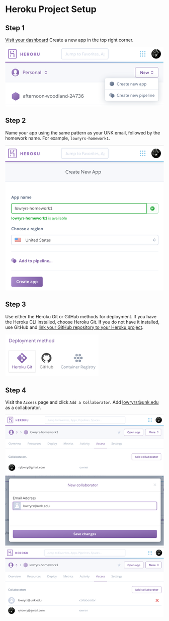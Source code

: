 # Heroku Project Setup

## Step 1

[Visit your dashboard](https://dashboard.heroku.com/apps)
Create a new app in the top right corner.  

<img src="../images/heroku-setup-1.png"/>

## Step 2

Name your app using the same pattern as your UNK
email, followed by the homework name. For example, `lowryrs-homework1`.

<img src="../images/heroku-setup-2.png"/>


## Step 3

Use either the Heroku Git or GitHub methods for deployment. If you have the
Heroku CLI installed, choose Heroku Git. If you do not have it installed, use
GitHub and [link your GitHub repository to your Heroku project](github-project-setup.md).

<img src="../images/heroku-setup-3.png"/>

## Step 4

Visit the `Access` page and click `Add a Collaborator`. Add lowryrs@unk.edu as
a collaborator.

<img src="../images/heroku-setup-4.png"/>

<img src="../images/heroku-setup-5.png"/>

<img src="../images/heroku-setup-6.png"/>
